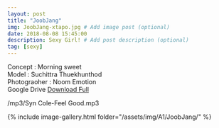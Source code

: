 ```yaml
---
layout: post
title: "JoobJang"
img: JoobJang-xtapo.jpg # Add image post (optional)
date: 2018-08-08 15:45:00
description: Sexy Girl! # Add post description (optional)
tag: [sexy]
---
```

Concept : Morning sweet  
Model : Suchittra Thuekhunthod  
Photograoher : Noom Emotion  
Google Drive [Download Full](http://gestyy.com/e0Gns2)          

/mp3/Syn Cole-Feel Good.mp3

{% include image-gallery.html folder="/assets/img/A1/JoobJang/" %}
